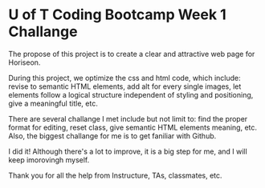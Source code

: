 

# U of T Coding Bootcamp Week 1 Challange


 The propose of this project is to create a clear and attractive web page for Horiseon.


 During this project, we optimize the css and html code, which include: revise to semantic HTML elements, add alt for every single images, let elements follow a logical structure independent of styling and positioning, give a meaningful title, etc.



 There are several challange I met include but not limit to: find the proper format for editing, reset class, give semantic HTML elements meaning, etc. Also, the biggest challange for me is to get faniliar with Github.



I did it! Although there's a lot to improve, it is a big step for me, and I will keep imorovingh myself.

Thank you for all the help from Instructure, TAs, classmates, etc.
